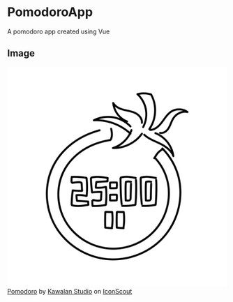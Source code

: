 # PomodoroApp

A pomodoro app created using Vue

## Image

<img src="./public/pomodoro.svg"/>
<a href="https://iconscout.com/icons/pomodoro" class="text-underline font-size-sm" target="_blank">Pomodoro</a> by <a href="https://iconscout.com/contributors/kawalanicon" class="text-underline font-size-sm">Kawalan Studio</a> on <a href="https://iconscout.com" class="text-underline font-size-sm">IconScout</a>
